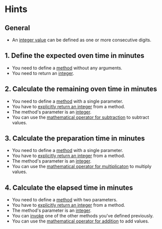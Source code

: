 # Hints

## General

- An [integer value][integers] can be defined as one or more consecutive digits.

## 1. Define the expected oven time in minutes

- You need to define a [method][methods] without any arguments.
- You need to return an [integer][integers].

## 2. Calculate the remaining oven time in minutes

- You need to define a [method][methods] with a single parameter.
- You have to [explicitly return an integer][return] from a method.
- The method's parameter is an [integer][integers].
- You can use the [mathematical operator for subtraction][operators] to subtract values.

## 3. Calculate the preparation time in minutes

- You need to define a [method][methods] with a single parameter.
- You have to [explicitly return an integer][return] from a method.
- The method's parameter is an [integer][integers].
- You can use the [mathematical operator for multiplicaton][operators] to multiply values.

## 4. Calculate the elapsed time in minutes

- You need to define a [method][methods] with two parameters.
- You have to [explicitly return an integer][return] from a method.
- The method's parameter is an [integer][integers].
- You can [invoke][invocation] one of the other methods you've defined previously.
- You can use the [mathematical operator for addition][operators] to add values.

[methods]: https://docs.microsoft.com/en-us/dotnet/csharp/methods
[return]: https://docs.microsoft.com/en-us/dotnet/csharp/language-reference/keywords/return
[operators]: https://docs.microsoft.com/en-us/dotnet/csharp/language-reference/operators/arithmetic-operators#addition-operator-
[integers]: https://docs.microsoft.com/en-us/dotnet/api/system.int32?view=netcore-3.1#instantiating-an-int32-value
[invocation]: https://docs.microsoft.com/en-us/dotnet/csharp/methods#method-invocation